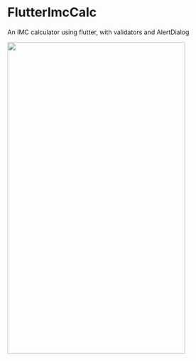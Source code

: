 # FlutterImcCalc

An IMC calculator using flutter, with validators and AlertDialog


<img src="https://github.com/reness0/flutter-imc-calculator/blob/master/FlutterImcCalc.gif" width = "400px" height = "700px">


